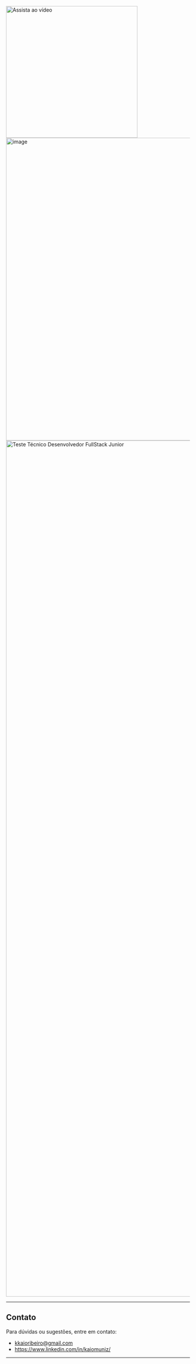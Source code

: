  <img src="https://media4.giphy.com/media/v1.Y2lkPTc5MGI3NjExYnNlbDJrd2gzZjdqYnhlc3ZmMGZoYzdoY3gyYmxzN3l0bTRsczJtbyZlcD12MV9pbnRlcm5hbF9naWZfYnlfaWQmY3Q9Zw/BHngsrfMJXzjVxdoiI/giphy.gif" alt="Assista ao vídeo" width="360">

<img width="585" height="827" alt="image" src="https://github.com/user-attachments/assets/da2832d8-66d8-461e-abc9-bae108b96863" />


<img width="1656" height="2339" alt="Teste Técnico Desenvolvedor FullStack Junior" src="https://github.com/user-attachments/assets/7ea19aea-f2f1-4a0a-9359-02ca65c7cd00" />

---

## Contato

Para dúvidas ou sugestões, entre em contato:  
- kkaioribeiro@gmail.com
- https://www.linkedin.com/in/kaiomuniz/

---
